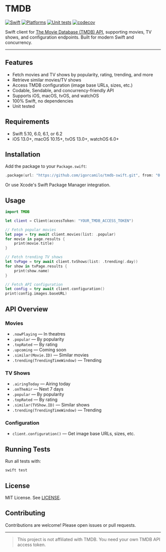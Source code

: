 
# TMDB

[![Swift](https://img.shields.io/endpoint?url=https%3A%2F%2Fswiftpackageindex.com%2Fapi%2Fpackages%2Figorcamilo%2Ftmdb-swift%2Fbadge%3Ftype%3Dswift-versions)](https://swiftpackageindex.com/igorcamilo/tmdb-swift)
[![Platforms](https://img.shields.io/endpoint?url=https%3A%2F%2Fswiftpackageindex.com%2Fapi%2Fpackages%2Figorcamilo%2Ftmdb-swift%2Fbadge%3Ftype%3Dplatforms)](https://swiftpackageindex.com/igorcamilo/tmdb-swift)
[![Unit tests](https://github.com/igorcamilo/tmdb-swift/actions/workflows/unit-tests.yml/badge.svg)](https://github.com/igorcamilo/tmdb-swift/actions/workflows/unit-tests.yml)
[![codecov](https://codecov.io/gh/igorcamilo/tmdb-swift/graph/badge.svg?token=UTNJA0Y5JS)](https://codecov.io/gh/igorcamilo/tmdb-swift)

Swift client for [The Movie Database (TMDB) API](https://www.themoviedb.org/documentation/api), supporting movies, TV shows, and configuration endpoints. Built for modern Swift and concurrency.

---

## Features

- Fetch movies and TV shows by popularity, rating, trending, and more
- Retrieve similar movies/TV shows
- Access TMDB configuration (image base URLs, sizes, etc.)
- Codable, Sendable, and concurrency-friendly API
- Supports iOS, macOS, tvOS, and watchOS
- 100% Swift, no dependencies
- Unit tested

## Requirements

- Swift 5.10, 6.0, 6.1, or 6.2
- iOS 13.0+, macOS 10.15+, tvOS 13.0+, watchOS 6.0+

## Installation

Add the package to your `Package.swift`:

```swift
.package(url: "https://github.com/igorcamilo/tmdb-swift.git", from: "0.1.0")
```

Or use Xcode's Swift Package Manager integration.

## Usage

```swift
import TMDB

let client = Client(accessToken: "YOUR_TMDB_ACCESS_TOKEN")

// Fetch popular movies
let page = try await client.movies(list: .popular)
for movie in page.results {
    print(movie.title)
}

// Fetch trending TV shows
let tvPage = try await client.tvShows(list: .trending(.day))
for show in tvPage.results {
    print(show.name)
}

// Fetch API configuration
let config = try await client.configuration()
print(config.images.baseURL)
```

## API Overview

### Movies
- `.nowPlaying` — In theatres
- `.popular` — By popularity
- `.topRated` — By rating
- `.upcoming` — Coming soon
- `.similar(Movie.ID)` — Similar movies
- `.trending(TrendingTimeWindow)` — Trending

### TV Shows
- `.airingToday` — Airing today
- `.onTheAir` — Next 7 days
- `.popular` — By popularity
- `.topRated` — By rating
- `.similar(TVShow.ID)` — Similar shows
- `.trending(TrendingTimeWindow)` — Trending

### Configuration
- `client.configuration()` — Get image base URLs, sizes, etc.

## Running Tests

Run all tests with:

```sh
swift test
```

## License

MIT License. See [LICENSE](LICENSE).

## Contributing

Contributions are welcome! Please open issues or pull requests.

---

> This project is not affiliated with TMDB. You need your own TMDB API access token.
